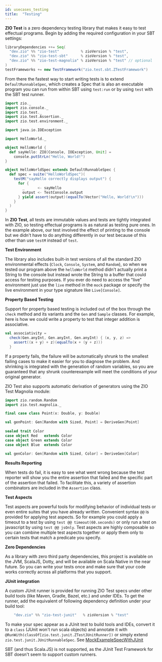 ```yaml
---
id: usecases_testing
title:  "Testing"
---
```


**ZIO Test** is a zero dependency testing library that makes it easy to test effectual programs. Begin by adding the required configuration in your SBT settings:

```scala
libraryDependencies ++= Seq(
  "dev.zio" %% "zio-test"          % zioVersion % "test",
  "dev.zio" %% "zio-test-sbt"      % zioVersion % "test",
  "dev.zio" %% "zio-test-magnolia" % zioVersion % "test" // optional
)
testFrameworks += new TestFramework("zio.test.sbt.ZTestFramework")
```

From there the fastest way to start writing tests is to extend `DefaultRunnableSpec`, which creates a Spec that is also an executable program you can run from within SBT using `test:run` or by using `test` with the SBT test runner.

```scala mdoc:silent
import zio._
import zio.console._
import zio.test._
import zio.test.Assertion._
import zio.test.environment._

import java.io.IOException

import HelloWorld._

object HelloWorld {
  def sayHello: ZIO[Console, IOException, Unit] =
    console.putStrLn("Hello, World!")
}

object HelloWorldSpec extends DefaultRunnableSpec {
  def spec = suite("HelloWorldSpec")(
    testM("sayHello correctly displays output") {
      for {
        _      <- sayHello
        output <- TestConsole.output
      } yield assert(output)(equalTo(Vector("Hello, World!\n")))
    }
  )
}
```

In **ZIO Test**, all tests are immutable values and tests are tightly integrated with ZIO, so testing effectual programs is as natural as testing pure ones. In the example above, our test involved the effect of printing to the console but we didn't have to do anything differently in our test because of this other than use `testM` instead of `test`.

**Test Environment**

The library also includes built-in test versions of all the standard ZIO environmental effects (`Clock`, `Console`, `System`, and `Random`), so when we tested our program above the `helloWorld` method didn't actually print a String to the console but instead wrote the String to a buffer that could access for testing purposes. If you ever do need to access the "live" environment just use the `live` method in the `mock` package or specify the live environment in your type signature like `Live[Console]`.

**Property Based Testing**

Support for property based testing is included out of the box through the `check` method and its variants and the `Gen` and `Sample` classes. For example, here is how we could write a property to test that integer addition is associative.

```scala mdoc:silent
val associativity =
  check(Gen.anyInt, Gen.anyInt, Gen.anyInt) { (x, y, z) =>
    assert((x + y) + z)(equalTo(x + (y + z)))
  }
```

If a property fails, the failure will be automatically shrunk to the smallest failing cases to make it easier for you to diagnose the problem. And shrinking is integrated with the generation of random variables, so you are guaranteed that any shrunk counterexample will meet the conditions of your original generator.

ZIO Test also supports automatic derivation of generators using the ZIO Test Magnolia module:

```scala mdoc:silent:nest
import zio.random.Random
import zio.test.magnolia._

final case class Point(x: Double, y: Double)

val genPoint: Gen[Random with Sized, Point] = DeriveGen[Point]
 
sealed trait Color
case object Red   extends Color
case object Green extends Color
case object Blue  extends Color
 
val genColor: Gen[Random with Sized, Color] = DeriveGen[Color]
```

**Results Reporting**

When tests do fail, it is easy to see what went wrong because the test reporter will show you the entire assertion that failed and the specific part of the assertion that failed. To facilitate this, a variety of assertion combinators are included in the `Assertion` class.

**Test Aspects**

Test aspects are powerful tools for modifying behavior of individual tests or even entire suites that you have already written. Convenient syntax `@@` is provided for applying test aspects. So for example you could apply a timeout to a test by using `test @@ timeout(60.seconds)` or only run a test on javascript by using `test @@ jsOnly`. Test aspects are highly composable so you can combine multiple test aspects together or apply them only to certain tests that match a predicate you specify.

**Zero Dependencies**

As a library with zero third party dependencies, this project is available on the JVM, ScalaJS, Dotty, and will be available on Scala Native in the near future. So you can write your tests once and make sure that your code works correctly across all platforms that you support.

**JUnit integration**

A custom JUnit runner is provided for running ZIO Test specs under other build tools (like Maven, Gradle, Bazel, etc.) and under IDEs.
To get the runner, add the equivalent of following dependency definition under your build tool:
  ```scala
      "dev.zio" %% "zio-test-junit"   % zioVersion % "test"
  ```

To make your spec appear as a JUnit test to build tools and IDEs, convert it to a `class` (JUnit won't run scala objects) and 
annotate it with `@RunWith(classOf[zio.test.junit.ZTestJUnitRunner])` or simply extend `zio.test.junit.JUnitRunnableSpec`.
See [MockExampleSpecWithJUnit](https://github.com/zio/zio/blob/master/examples/jvm/src/test/scala/zio/examples/test/MockExampleSpecWithJUnit.scala)

SBT (and thus Scala.JS) is not supported, as the JUnit Test Framework for SBT doesn't seem to support custom runners.
